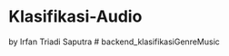 # Klasifikasi-Audio
 by Irfan Triadi Saputra
#   b a c k e n d _ k l a s i f i k a s i G e n r e M u s i c  
 